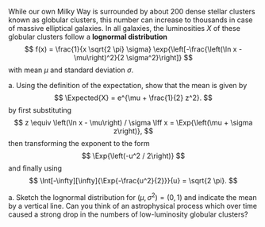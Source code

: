 While our own Milky Way is surrounded by about 200 dense stellar clusters known as globular clusters,
this number can increase to thousands in case of massive elliptical galaxies.
In all galaxies, the luminosities $X$ of these globular clusters follow a **lognormal distribution**
$$
    f(x) = \frac{1}{x \sqrt{2 \pi} \sigma} \exp{\left[-\frac{\left(\ln x - \mu\right)^2}{2 \sigma^2}\right]}
$$
with mean $\mu$ and standard deviation $\sigma$.

a.  Using the definition of the expectation, show that the mean is given by
    $$
        \Expected{X} = e^{\mu + \frac{1}{2} z^2}.
    $$
    by first substituting
    $$
        z \equiv \left(\ln x - \mu\right) / \sigma \Iff x = \Exp{\left(\mu + \sigma z\right)},
    $$
    then transforming the exponent to the form
    $$
        \Exp{\left(-u^2 / 2\right)}
    $$
    and finally using
    $$
        \Int[-\infty][\infty]{\Exp{-\frac{u^2}{2}}}{u} = \sqrt{2 \pi}.
    $$

a.  Sketch the lognormal distribution for $(\mu, \sigma^2) = (0, 1)$ and indicate the mean by a vertical line.
    Can you think of an astrophysical process which over time caused
    a strong drop in the numbers of low-luminosity globular clusters?
